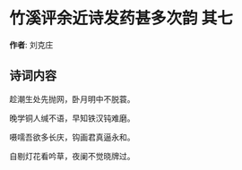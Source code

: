 # 竹溪评余近诗发药甚多次韵  其七

**作者**: 刘克庄

## 诗词内容

趁潮生处先抛网，卧月明中不脱蓑。

晚学铜人缄不语，早知铁汉钝难磨。

嗫嚅吾欲多长庆，钩画君真逼永和。

自剔灯花看吟草，夜阑不觉晓牌过。

